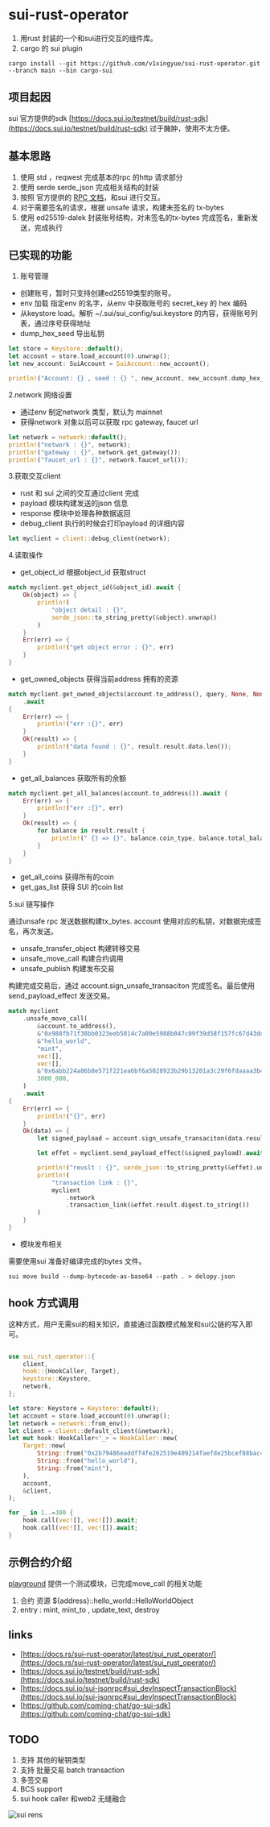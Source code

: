 # sui-rust-operator

1. 用rust 封装的一个和sui进行交互的组件库。
2. cargo 的 sui plugin

```shell
cargo install --git https://github.com/v1xingyue/sui-rust-operator.git --branch main --bin cargo-sui
```

## 项目起因

sui 官方提供的sdk [https://docs.sui.io/testnet/build/rust-sdk](https://docs.sui.io/testnet/build/rust-sdk) 过于臃肿，使用不太方便。

## 基本思路

1. 使用 std ，reqwest 完成基本的rpc 的http 请求部分
2. 使用 serde serde_json 完成相关结构的封装
3. 按照 官方提供的 [RPC 文档](https://docs.sui.io/sui-jsonrpc)，和sui 进行交互。
4. 对于需要签名的请求，根据 unsafe 请求，构建未签名的 tx-bytes
5. 使用 ed25519-dalek 封装账号结构，对未签名的tx-bytes 完成签名，重新发送，完成执行

## 已实现的功能

1. 账号管理

* 创建账号，暂时只支持创建ed25519类型的账号。
* env 加载 指定env 的名字，从env 中获取账号的 secret_key 的 hex 编码
* 从keystore load。解析 ~/.sui/sui_config/sui.keystore 的内容，获得账号列表，通过序号获得地址
* dump_hex_seed 导出私钥

```rust
let store = Keystore::default();
let account = store.load_account(0).unwrap();
let new_account: SuiAccount = SuiAccount::new_account();

println!("Account: {} , seed : {} ", new_account, new_account.dump_hex_seed());
```

2.network 网络设置

* 通过env 制定network 类型，默认为 mainnet
* 获得network 对象以后可以获取 rpc gateway, faucet url

```rust
let network = network::default();
println!("network : {}", network);
println!("gateway : {}", network.get_gateway());
println!("faucet_url : {}", network.faucet_url());
```

3.获取交互client

* rust 和 sui 之间的交互通过client 完成
* payload 模块构建发送的json 信息
* response 模块中处理各种数据返回
* debug_client 执行的时候会打印payload 的详细内容

```rust
let myclient = client::debug_client(network);
```

4.读取操作

* get_object_id 根据object_id 获取struct

```rust
match myclient.get_object_id(&object_id).await {
    Ok(object) => {
        println!(
            "object detail : {}",
            serde_json::to_string_pretty(&object).unwrap()
        )
    }
    Err(err) => {
        println!("get object error : {}", err)
    }
}
```

* get_owned_objects 获得当前address 拥有的资源

```rust
match myclient.get_owned_objects(account.to_address(), query, None, None)
    .await
{
    Err(err) => {
        println!("err :{}", err)
    }
    Ok(result) => {
        println!("data found : {}", result.result.data.len());
    }
}
```

* get_all_balances 获取所有的余额

```rust
match myclient.get_all_balances(account.to_address()).await {
    Err(err) => {
        println!("err :{}", err)
    }
    Ok(result) => {
        for balance in result.result {
            println!(" {} => {}", balance.coin_type, balance.total_balance)
        }
    }
}
```

* get_all_coins 获得所有的coin
* get_gas_list 获得 SUI 的coin list

5.sui 链写操作

通过unsafe rpc 发送数据构建tx_bytes. account 使用对应的私钥，对数据完成签名，再次发送。

* unsafe_transfer_object 构建转移交易
* unsafe_move_call 构建合约调用
* unsafe_publish 构建发布交易

构建完成交易后，通过 account.sign_unsafe_transaciton 完成签名。最后使用 send_payload_effect 发送交易。

```rust
match myclient
    .unsafe_move_call(
        &account.to_address(),
        &"0x988fb71f38bb0323eeb5014c7a00e5988b047c09f39d58f157fc67d43ddfc091",
        &"hello_world",
        "mint",
        vec![],
        vec![],
        &"0x6abb224a86b8e571f221ea6bf6a5028923b29b13201a3c29f6fdaaaa3b4cbb97",
        3000_000,
    )
    .await
{
    Err(err) => {
        println!("{}", err)
    }
    Ok(data) => {
        let signed_payload = account.sign_unsafe_transaciton(data.result);

        let effet = myclient.send_payload_effect(&signed_payload).await.unwrap();

        println!("reuslt : {}", serde_json::to_string_pretty(&effet).unwrap());
        println!(
            "transaction link : {}",
            myclient
                .network
                .transaction_link(&effet.result.digest.to_string())
        )
    }
}
```

* 模块发布相关

需要使用sui 准备好编译完成的bytes 文件。

```shell
sui move build --dump-bytecode-as-base64 --path . > delopy.json
```

## hook 方式调用

这种方式，用户无需sui的相关知识，直接通过函数模式触发和sui公链的写入即可。

```rust

use sui_rust_operator::{
    client,
    hook::{HookCaller, Target},
    keystore::Keystore,
    network,
};

let store: Keystore = Keystore::default();
let account = store.load_account(0).unwrap();
let network = network::from_env();
let client = client::default_client(&network);
let mut hook: HookCaller<'_> = HookCaller::new(
    Target::new(
        String::from("0x2b79486eaddff4fe262519e409214faefde25bcef88bac4f61a799a3d2e490bc"),
        String::from("hello_world"),
        String::from("mint"),
    ),
    account,
    &client,
);

for _ in 1..=300 {
    hook.call(vec![], vec![]).await;
    hook.call(vec![], vec![]).await;
}
```

## 示例合约介绍

[playground](./playground/) 提供一个测试模块，已完成move_call 的相关功能

1. 合约 资源 ${address}::hello_world::HelloWorldObject
2. entry : mint, mint_to , update_text, destroy

## links

* [https://docs.rs/sui-rust-operator/latest/sui_rust_operator/](https://docs.rs/sui-rust-operator/latest/sui_rust_operator/)
* [https://docs.sui.io/testnet/build/rust-sdk](https://docs.sui.io/testnet/build/rust-sdk)
* [https://docs.sui.io/sui-jsonrpc#sui_devInspectTransactionBlock](https://docs.sui.io/sui-jsonrpc#sui_devInspectTransactionBlock)
* [https://github.com/coming-chat/go-sui-sdk](https://github.com/coming-chat/go-sui-sdk)

## TODO

1. 支持 其他的秘钥类型
2. 支持 批量交易 batch transaction
3. 多签交易
4. BCS support
5. sui hook caller 和web2 无缝融合 

![sui rens](https://api-mainnet.suifrens.sui.io/suifrens/0x31e7c60c4fa9287e940e2d9e35ed2a10e80bf65049a490254ecf8adcc3a1cf98/svg)